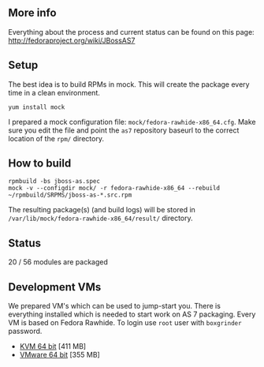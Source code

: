 ## More info

Everything about the process and current status can be found on this page: http://fedoraproject.org/wiki/JBossAS7

## Setup

The best idea is to build RPMs in mock. This will create the package every time in a clean environment.

    yum install mock

I prepared a mock configuration file: `mock/fedora-rawhide-x86_64.cfg`. Make sure you edit the file and point the `as7` repository baseurl to the correct location of the `rpm/` directory.

## How to build

    rpmbuild -bs jboss-as.spec
    mock -v --configdir mock/ -r fedora-rawhide-x86_64 --rebuild ~/rpmbuild/SRPMS/jboss-as-*.src.rpm

The resulting package(s) (and build logs) will be stored in `/var/lib/mock/fedora-rawhide-x86_64/result/` directory.

## Status

20 / 56 modules are packaged

## Development VMs

We prepared VM's which can be used to jump-start you. There is everything installed which is needed to start work on AS 7 packaging. Every VM is based on Fedora Rawhide. To login use `root` user with `boxgrinder` password.

* [KVM 64 bit](http://d25oih0l5muvfx.cloudfront.net/jboss-as-dev-1.0-fedora-rawhide-x86_64-raw.tgz) [411 MB]
* [VMware 64 bit](http://d25oih0l5muvfx.cloudfront.net/jboss-as-dev-1.0-fedora-rawhide-x86_64-vmware.tgz) [355 MB]


